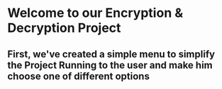 # Welcome to our Encryption & Decryption Project 
## First, we've created a simple menu to simplify the Project Running to the user and make him choose one of different options 

